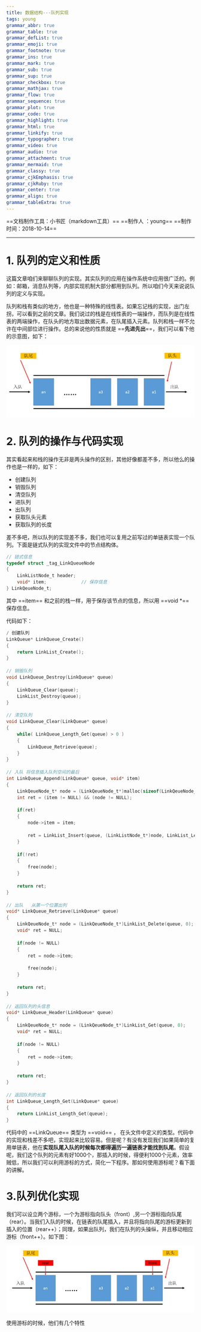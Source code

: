 ```yaml
---
title: 数据结构---队列实现 
tags: young
grammar_abbr: true
grammar_table: true
grammar_defList: true
grammar_emoji: true
grammar_footnote: true
grammar_ins: true
grammar_mark: true
grammar_sub: true
grammar_sup: true
grammar_checkbox: true
grammar_mathjax: true
grammar_flow: true
grammar_sequence: true
grammar_plot: true
grammar_code: true
grammar_highlight: true
grammar_html: true
grammar_linkify: true
grammar_typographer: true
grammar_video: true
grammar_audio: true
grammar_attachment: true
grammar_mermaid: true
grammar_classy: true
grammar_cjkEmphasis: true
grammar_cjkRuby: true
grammar_center: true
grammar_align: true
grammar_tableExtra: true
---
```

==文档制作工具：小书匠（markdown工具）==
==制作人     ：young==
==制作时间：2018-10-14==


----------

# 1. 队列的定义和性质

这篇文章咱们来聊聊队列的实现。其实队列的应用在操作系统中应用很广泛的。例如：邮箱，消息队列等，内部实现机制大部分都用到队列。所以咱们今天来说说队列的定义与实现。

队列和栈有类似的地方，他也是一种特殊的线性表。如果忘记栈的实现，出门左拐，可以看到之前的文章。我们说过的栈是在线性表的一端操作，而队列是在线性表的两端操作，在队头的地方取出数据元素，在队尾插入元素。队列和栈一样不允许在中间部位进行操作。总的来说他的性质就是 ==**先进先出**==，我们可以看下他的示意图，如下：

![队列](./images/介绍.jpg)

# 2. 队列的操作与代码实现

其实看起来和栈的操作无非是两头操作的区别，其他好像都差不多，所以他么的操作也是一样的，如下：

* 创建队列
* 销毁队列
* 清空队列
* 进队列
* 出队列
* 获取队头元素
* 获取队列的长度

差不多吧，所以队列的实现差不多，我们也可以复用之前写过的单链表实现一个队列。下面是链式队列的实现文件中的节点结构体。

``` c
// 链式信息 
typedef struct _tag_LinkQueueNode
{
    LinkListNode_t header;
    void* item;				// 保存信息 
} LinkQeueNode_t;
```
其中 ==item== 和之前的栈一样，用于保存该节点的信息，所以用 ==void *== 保存信息。

代码如下：

``` c
/ 创建队列 
LinkQueue* LinkQueue_Create() 
{
    return LinkList_Create();
}

// 销毁队列 
void LinkQueue_Destroy(LinkQueue* queue)
{
    LinkQueue_Clear(queue);
    LinkList_Destroy(queue);
}

// 清空队列 
void LinkQueue_Clear(LinkQueue* queue) 
{
    while( LinkQueue_Length_Get(queue) > 0 )
    {
        LinkQueue_Retrieve(queue);
    }
}

// 入队 将信息插入队列空间的最后 
int LinkQueue_Append(LinkQueue* queue, void* item) 
{
    LinkQeueNode_t* node = (LinkQeueNode_t*)malloc(sizeof(LinkQeueNode_t));
    int ret = (item != NULL) && (node != NULL);
    
    if(ret)
    {
        node->item = item;
        
        ret = LinkList_Insert(queue, (LinkListNode_t*)node, LinkList_Length_Get(queue));
    }
    
    if(!ret)
    {
        free(node);
    }
    
    return ret;
}

// 出队   从第一个位置出列 
void* LinkQueue_Retrieve(LinkQueue* queue) 
{
    LinkQeueNode_t* node = (LinkQeueNode_t*)LinkList_Delete(queue, 0);
    void* ret = NULL;
    
    if(node != NULL) 
    {
        ret = node->item;
        
        free(node);
    }
    
    return ret;
}

// 返回队列的头信息 
void* LinkQueue_Header(LinkQueue* queue) 
{
    LinkQeueNode_t* node = (LinkQeueNode_t*)LinkList_Get(queue, 0);
    void* ret = NULL;
    
    if(node != NULL)
    {
        ret = node->item;
    }
    
    return ret;
}

// 返回队列的长度 
int LinkQueue_Length_Get(LinkQueue* queue) 
{
    return LinkList_Length_Get(queue);
}
```

代码中的 ==LinkQueue== 类型为 ==void== ， 在头文件中定义的类型。代码中的实现和栈差不多吧，实现起来比较容易。但是呢？有没有发现我们如果简单的复用单链表，他在**实现队尾入队的时候每次都得遍历一遍链表才能找到队尾**。假设呢，我们这个队列的元素有好1000个，那插入的时候，得便利1000个元素，效率贼低，所以我们可以利用游标的方式，简化一下程序。那如何使用游标呢？看下面的讲解。

# 3.队列优化实现

我们可以设立两个游标，一个为游标指向队头（front）,另一个游标指向队尾（rear）。当我们入队的时候，在链表的队尾插入，并且将指向队尾的游标更新到插入的位置（rear++）；同理，如果出队列，我们在队列的头操纵，并且移动相应游标（front++）。如下图：

![游标示意图](./images/游标示意图.jpg)

使用游标的时候，他们有几个特性





































